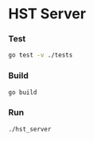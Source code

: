 # HST Server

### Test

```sh
go test -v ./tests
```

### Build

```sh
go build
```

### Run

```sh
./hst_server
```
